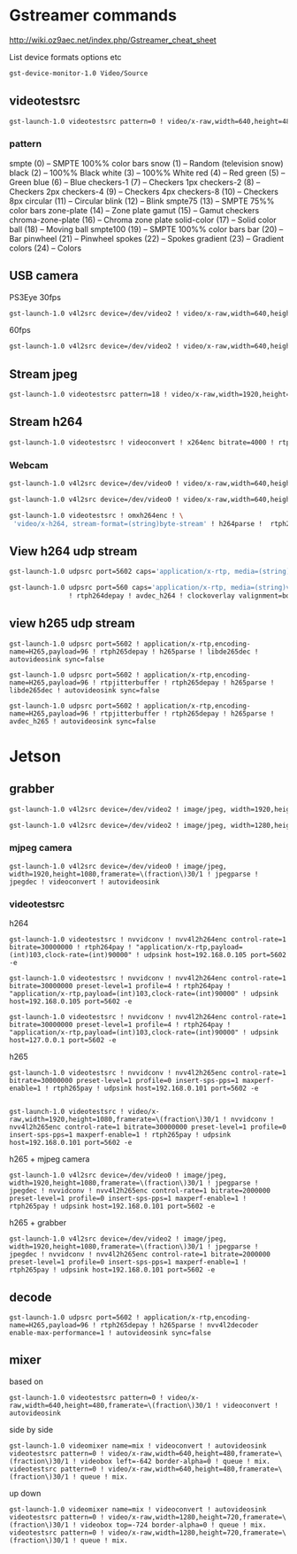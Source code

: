 # Gstreamer commands
http://wiki.oz9aec.net/index.php/Gstreamer_cheat_sheet

List device formats options etc
```sh
gst-device-monitor-1.0 Video/Source
```
## videotestsrc

```sh
gst-launch-1.0 videotestsrc pattern=0 ! video/x-raw,width=640,height=480,framerate=\(fraction\)30/1 ! videoconvert ! autovideosink
```

### pattern
smpte (0) – SMPTE 100%% color bars
snow (1) – Random (television snow)
black (2) – 100%% Black
white (3) – 100%% White
red (4) – Red
green (5) – Green
blue (6) – Blue
checkers-1 (7) – Checkers 1px
checkers-2 (8) – Checkers 2px
checkers-4 (9) – Checkers 4px
checkers-8 (10) – Checkers 8px
circular (11) – Circular
blink (12) – Blink
smpte75 (13) – SMPTE 75%% color bars
zone-plate (14) – Zone plate
gamut (15) – Gamut checkers
chroma-zone-plate (16) – Chroma zone plate
solid-color (17) – Solid color
ball (18) – Moving ball
smpte100 (19) – SMPTE 100%% color bars
bar (20) – Bar
pinwheel (21) – Pinwheel
spokes (22) – Spokes
gradient (23) – Gradient
colors (24) – Colors

## USB camera

PS3Eye
30fps
```sh
gst-launch-1.0 v4l2src device=/dev/video2 ! video/x-raw,width=640,height=480,framerate=\(fraction\)30/1 ! videoconvert ! autovideosink
```
60fps
```sh
gst-launch-1.0 v4l2src device=/dev/video2 ! video/x-raw,width=640,height=480,framerate=60/1 ! videoconvert ! autovideosink
```

## Stream jpeg
```sh
gst-launch-1.0 videotestsrc pattern=18 ! video/x-raw,width=1920,height=1080,framerate=\(fraction\)30/1 !videoconvert ! jpegenc ! udpsink host=192.168.0.141 port=5602 -e
```

## Stream h264
```sh
gst-launch-1.0 videotestsrc ! videoconvert ! x264enc bitrate=4000 ! rtph264pay ! "application/x-rtp,payload=(int)103,clock-rate=(int)90000" ! udpsink host=127.0.0.1 port=5602 -e
```



### Webcam
```sh
gst-launch-1.0 v4l2src device=/dev/video0 ! video/x-raw,width=640,height=480,framerate=\(fraction\)30/1 ! videoconvert ! "video/x-raw, format=I420" ! x264enc bitrate=4000 tune=zerolatency ! rtph264pay ! "application/x-rtp,payload=(int)103,clock-rate=(int)90000" ! udpsink host=127.0.0.1 port=5602 -e

gst-launch-1.0 v4l2src device=/dev/video0 ! video/x-raw,width=640,height=480,framerate=\(fraction\)30/1 ! videoconvert ! x264enc bitrate=4000 tune=zerolatency ! video/x-h264,profile=main ! rtph264pay ! "application/x-rtp,payload=(int)103,clock-rate=(int)90000" ! udpsink host=127.0.0.1 port=5602 -e
```

```sh
gst-launch-1.0 videotestsrc ! omxh264enc ! \
 'video/x-h264, stream-format=(string)byte-stream' ! h264parse !  rtph264pay ! "application/x-rtp,payload=(int)103,clock-rate=(int)90000" ! udpsink host=192.168.0.12 port=5602 -e
```


## View h264 udp stream
```sh
gst-launch-1.0 udpsrc port=5602 caps='application/x-rtp, media=(string)video, clock-rate=(int)90000, encoding-name=(string)H264' ! rtph264depay ! h264parse ! avdec_h264 ! autovideosink sync=false

gst-launch-1.0 udpsrc port=560 caps='application/x-rtp, media=(string)video, clock-rate=(int)90000, encoding-name=(string)H264' \
               ! rtph264depay ! avdec_h264 ! clockoverlay valignment=bottom ! autovideosink fps-update-interval=1000 sync=false

```
## view h265 udp stream
```
gst-launch-1.0 udpsrc port=5602 ! application/x-rtp,encoding-name=H265,payload=96 ! rtph265depay ! h265parse ! libde265dec ! autovideosink sync=false
```

```
gst-launch-1.0 udpsrc port=5602 ! application/x-rtp,encoding-name=H265,payload=96 ! rtpjitterbuffer ! rtph265depay ! h265parse ! libde265dec ! autovideosink sync=false
```

```
gst-launch-1.0 udpsrc port=5602 ! application/x-rtp,encoding-name=H265,payload=96 ! rtpjitterbuffer ! rtph265depay ! h265parse ! avdec_h265 ! autovideosink sync=false
```

# Jetson

## grabber
```sh
gst-launch-1.0 v4l2src device=/dev/video2 ! image/jpeg, width=1920,height=1080,framerate=\(fraction\)30/1 ! jpegparse ! jpegdec ! videoconvert ! autovideosink sync=false

gst-launch-1.0 v4l2src device=/dev/video2 ! image/jpeg, width=1280,height=720,framerate=\(fraction\)60/1 ! jpegparse ! jpegdec ! videoconvert ! autovideosink sync=false
```

### mjpeg camera
```
gst-launch-1.0 v4l2src device=/dev/video0 ! image/jpeg, width=1920,height=1080,framerate=\(fraction\)30/1 ! jpegparse ! jpegdec ! videoconvert ! autovideosink
```
### videotestsrc
h264
```
gst-launch-1.0 videotestsrc ! nvvidconv ! nvv4l2h264enc control-rate=1 bitrate=30000000 ! rtph264pay ! "application/x-rtp,payload=(int)103,clock-rate=(int)90000" ! udpsink host=192.168.0.105 port=5602 -e

gst-launch-1.0 videotestsrc ! nvvidconv ! nvv4l2h264enc control-rate=1 bitrate=30000000 preset-level=1 profile=4 ! rtph264pay ! "application/x-rtp,payload=(int)103,clock-rate=(int)90000" ! udpsink host=192.168.0.105 port=5602 -e

gst-launch-1.0 videotestsrc ! nvvidconv ! nvv4l2h264enc control-rate=1 bitrate=30000000 preset-level=1 profile=4 ! rtph264pay ! "application/x-rtp,payload=(int)103,clock-rate=(int)90000" ! udpsink host=127.0.0.1 port=5602 -e
```

h265
```
gst-launch-1.0 videotestsrc ! nvvidconv ! nvv4l2h265enc control-rate=1 bitrate=30000000 preset-level=1 profile=0 insert-sps-pps=1 maxperf-enable=1 ! rtph265pay ! udpsink host=192.168.0.101 port=5602 -e


gst-launch-1.0 videotestsrc ! video/x-raw,width=1920,height=1080,framerate=\(fraction\)30/1 ! nvvidconv ! nvv4l2h265enc control-rate=1 bitrate=30000000 preset-level=1 profile=0 insert-sps-pps=1 maxperf-enable=1 ! rtph265pay ! udpsink host=192.168.0.101 port=5602 -e
```

h265 + mjpeg camera
```
gst-launch-1.0 v4l2src device=/dev/video0 ! image/jpeg, width=1920,height=1080,framerate=\(fraction\)30/1 ! jpegparse ! jpegdec ! nvvidconv ! nvv4l2h265enc control-rate=1 bitrate=2000000 preset-level=1 profile=0 insert-sps-pps=1 maxperf-enable=1 ! rtph265pay ! udpsink host=192.168.0.101 port=5602 -e
```

h265 + grabber
```
gst-launch-1.0 v4l2src device=/dev/video2 ! image/jpeg, width=1920,height=1080,framerate=\(fraction\)30/1 ! jpegparse ! jpegdec ! nvvidconv ! nvv4l2h265enc control-rate=1 bitrate=2000000 preset-level=1 profile=0 insert-sps-pps=1 maxperf-enable=1 ! rtph265pay ! udpsink host=192.168.0.101 port=5602 -e
```


## decode

```
gst-launch-1.0 udpsrc port=5602 ! application/x-rtp,encoding-name=H265,payload=96 ! rtph265depay ! h265parse ! nvv4l2decoder enable-max-performance=1 ! autovideosink sync=false
```

## mixer
based on
```
gst-launch-1.0 videotestsrc pattern=0 ! video/x-raw,width=640,height=480,framerate=\(fraction\)30/1 ! videoconvert ! autovideosink
```

side by side
```
gst-launch-1.0 videomixer name=mix ! videoconvert ! autovideosink videotestsrc pattern=0 ! video/x-raw,width=640,height=480,framerate=\(fraction\)30/1 ! videobox left=-642 border-alpha=0 ! queue ! mix. videotestsrc pattern=0 ! video/x-raw,width=640,height=480,framerate=\(fraction\)30/1 ! queue ! mix.
```

up down
```
gst-launch-1.0 videomixer name=mix ! videoconvert ! autovideosink videotestsrc pattern=0 ! video/x-raw,width=1280,height=720,framerate=\(fraction\)30/1 ! videobox top=-724 border-alpha=0 ! queue ! mix. videotestsrc pattern=0 ! video/x-raw,width=1280,height=720,framerate=\(fraction\)30/1 ! queue ! mix.
```